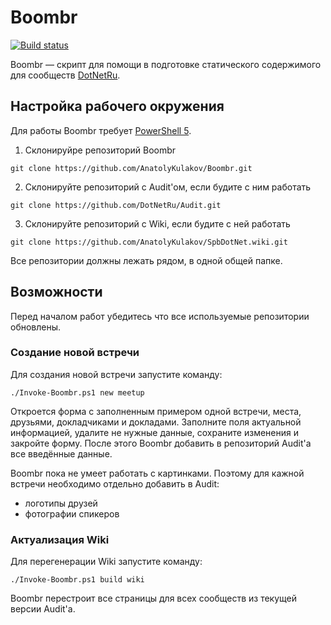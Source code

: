 ﻿# Boombr

[![Build status](https://ci.appveyor.com/api/projects/status/pynxm1tg9khxpqoc?svg=true)](https://ci.appveyor.com/project/AnatolyKulakov/boombr)

Boombr — скрипт для помощи в подготовке статического содержимого для сообществ [DotNetRu](http://dotnet.ru/).

## Настройка рабочего окружения

Для работы Boombr требует [PowerShell 5](https://www.microsoft.com/en-us/download/details.aspx?id=50395).

1. Склонируйре репозиторий Boombr

```batch
git clone https://github.com/AnatolyKulakov/Boombr.git
```

2. Склонируйте репозиторий с Audit'ом, если будите с ним работать

```batch
git clone https://github.com/DotNetRu/Audit.git
```

3. Склонируйте репозиторий с Wiki, если будите с ней работать

```batch
git clone https://github.com/AnatolyKulakov/SpbDotNet.wiki.git
```

Все репозитории должны лежать рядом, в одной общей папке.

## Возможности

Перед началом работ убедитесь что все используемые репозитории обновлены.

### Создание новой встречи

Для создания новой встречи запустите команду:

```posh
./Invoke-Boombr.ps1 new meetup
```

Откроется форма с заполненным примером одной встречи, места, друзьями, докладчиками и докладами. Заполните поля актуальной информацией, удалите не нужные данные, сохраните изменения и закройте форму. После этого Boombr добавить в репозиторий Audit'а все введённые данные.

Boombr пока не умеет работать с картинками. Поэтому для кажной встречи необходимо отдельно добавить в Audit:

- логотипы друзей
- фотографии спикеров

### Актуализация Wiki

Для перегенерации Wiki запустите команду:

```posh
./Invoke-Boombr.ps1 build wiki
```

Boombr перестроит все страницы для всех сообществ из текущей версии Audit'а.

